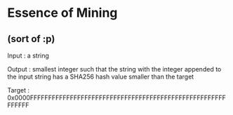 # Essence of Mining
## (sort of :p)

Input : a string

Output : smallest integer such that the string with the integer appended to the input string has a SHA256 hash value smaller than the target

Target : 0x0000FFFFFFFFFFFFFFFFFFFFFFFFFFFFFFFFFFFFFFFFFFFFFFFFFFFFFFFFFFFF
